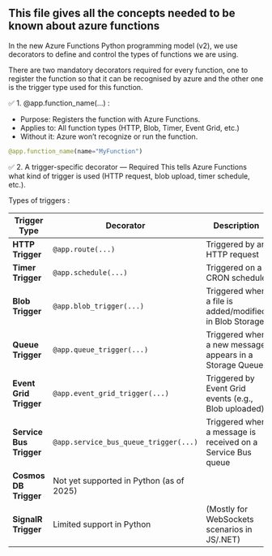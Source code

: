 ## This file gives all the concepts needed to be known about azure functions


In the new Azure Functions Python programming model (v2), we use decorators to define and control the types of functions we are using.  

There are two mandatory decorators required for every function, one to register the function so that it can be recognised by azure and the other one is the trigger type used for this function.  

✅ 1. @app.function_name(...) :

- Purpose: Registers the function with Azure Functions.  
- Applies to: All function types (HTTP, Blob, Timer, Event Grid, etc.)
- Without it: Azure won’t recognize or run the function.

```Python
@app.function_name(name="MyFunction")

```

✅ 2. A trigger-specific decorator — Required
This tells Azure Functions what kind of trigger is used (HTTP request, blob upload, timer schedule, etc.).  

Types of triggers :  

| Trigger Type            | Decorator                                | Description                                                 |
| ----------------------- | ---------------------------------------- | ----------------------------------------------------------- |
| **HTTP Trigger**        | `@app.route(...)`                        | Triggered by an HTTP request                                |
| **Timer Trigger**       | `@app.schedule(...)`                     | Triggered on a CRON schedule                                |
| **Blob Trigger**        | `@app.blob_trigger(...)`                 | Triggered when a file is added/modified in Blob Storage     |
| **Queue Trigger**       | `@app.queue_trigger(...)`                | Triggered when a new message appears in a Storage Queue     |
| **Event Grid Trigger**  | `@app.event_grid_trigger(...)`           | Triggered by Event Grid events (e.g., Blob uploaded)        |
| **Service Bus Trigger** | `@app.service_bus_queue_trigger(...)`    | Triggered when a message is received on a Service Bus queue |
| **Cosmos DB Trigger**   | Not yet supported in Python (as of 2025) |                                                             |
| **SignalR Trigger**     | Limited support in Python                | (Mostly for WebSockets scenarios in JS/.NET)                |

